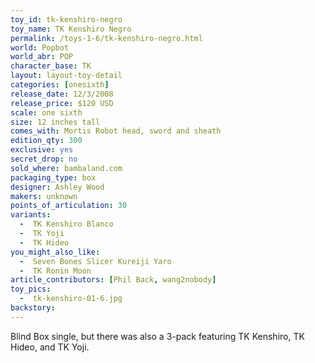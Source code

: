 ```yaml
---
toy_id: tk-kenshiro-negro
toy_name: TK Kenshiro Negro
permalink: /toys-1-6/tk-kenshiro-negro.html
world: Popbot
world_abr: POP
character_base: TK
layout: layout-toy-detail
categories: [onesixth]
release_date: 12/3/2008
release_price: $120 USD
scale: one sixth
size: 12 inches tall
comes_with: Mortis Robot head, sword and sheath
edition_qty: 300
exclusive: yes
secret_drop: no
sold_where: bambaland.com
packaging_type: box
designer: Ashley Wood
makers: unknown
points_of_articulation: 30
variants: 
  -  TK Kenshiro Blanco
  -  TK Yoji
  -  TK Hideo
you_might_also_like:
  -  Seven Bones Slicer Kureiji Yaro
  -  TK Ronin Moon
article_contributors: [Phil Back, wang2nobody]
toy_pics:
  -  tk-kenshiro-01-6.jpg
backstory:
---
```

Blind Box single, but there was also a 3-pack featuring TK Kenshiro, TK Hideo, and TK Yoji.